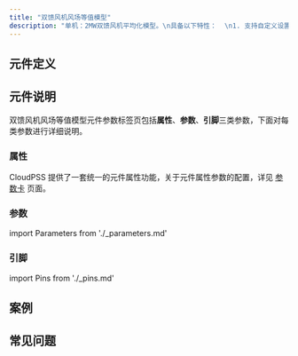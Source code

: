 ```yaml
---
title: "双馈风机风场等值模型"
description: "单机：2MW双馈风机平均化模型。\n具备以下特性：  \n1. 支持自定义设置变流器启动延时。\n2. 支持风速调节。\n3. 支持Crowbar控制的开启与关闭。\n4. 支持功率指令下发。\n5. 该模型既可作为独立算例使用，也可作为元件使用。\n6. 作为独立算例使用时，支持单元测试功能。\n"
---
```


## 元件定义

## 元件说明

双馈风机风场等值模型元件参数标签页包括**属性**、**参数**、**引脚**三类参数，下面对每类参数进行详细说明。

### 属性

CloudPSS 提供了一套统一的元件属性功能，关于元件属性参数的配置，详见 [参数卡](docs/documents/software/10-xstudio/20-simstudio/40-workbench/20-function-zone/30-design-tab/30-param-panel/index.md) 页面。

### 参数

import Parameters from './_parameters.md'

<Parameters/>

### 引脚

import Pins from './_pins.md'

<Pins/>

## 案例

## 常见问题

